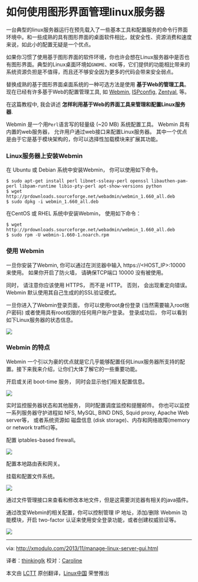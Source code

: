 如何使用图形界面管理linux服务器
================================================================================
一台典型的linux服务器运行在预先载入了一些基本工具和配置服务的命令行界面环境中。和一些成熟的具有图形界面的桌面软件相比，就安全性、资源消费和速度来说，如此小的配置无疑是一个优点。

如果你习惯了使用基于图形界面的软件环境，你也许会想在Linux服务器中是否也有图形界面。典型的Linux桌面环境如`GNOME`、`KDE`等，它们提供的功能相比带来的系统资源负担是不值得，而且还不够安全因为更多的代码会带来安全弱点。

替换成熟的基于图形界面桌面系统的一种可选方法是使用 **基于Web的管理工具**。现在已经有许多基于Web的配置管理工具, 如 [Webmin][1], [ISPconfig][2], [Zentyal][3], 等。

在这篇教程中, 我会讲述 **怎样利用基于Web的界面工具来管理和配置Linux服务器**.

Webmin 是一个用`Perl`语言写的轻量级 (~20 MB) 系统配置工具。 Webmin 具有内置的web服务器， 允许用户通过web接口来配置Linux服务器。 其中一个优点是由于它是基于模块架构的，你可以选择性加载模块来扩展其功能。

### Linux服务器上安装Webmin ###

在 Ubuntu 或 Debian 系统中安装Webmin， 你可以使用如下命令。

    $ sudo apt-get install perl libnet-ssleay-perl openssl libauthen-pam-perl libpam-runtime libio-pty-perl apt-show-versions python
    $ wget http://prdownloads.sourceforge.net/webadmin/webmin_1.660_all.deb
    $ sudo dpkg -i webmin_1.660_all.deb 

在CentOS 或 RHEL 系统中安装Webmin， 使用如下命令：

    $ wget http://prdownloads.sourceforge.net/webadmin/webmin_1.660_all.deb
    $ sudo rpm -U webmin-1.660-1.noarch.rpm 

### 使用 Webmin ### 

一旦你安装了Webmin, 你可以通过在浏览器中输入 https://<HOST_IP>:10000 来使用。 如果你开启了防火墙， 请确保TCP端口 10000 没有被使用。

同时， 请注意你应该使用 HTTPS， 而不是 HTTP。 否则， 会出现重定向错误。 Webmin 默认使用其自己生成的的SSL验证模式。

一旦你进入了Webmin登录页面， 你可以使用root身份登录 (当然需要输入root账户密码) 或者使用具有root权限的任何用户账户登录。 登录成功后， 你可以看到如下Linux服务器的状态信息。

[![](http://farm4.staticflickr.com/3803/10937800943_e1ac465c3f_z.jpg)][4]

### Webmin 的特点 ###

Webmin 一个引以为豪的优点就是它几乎能够配置任何Linux服务器所支持的配置。接下来我来介绍，让你们大体了解它的一些重要功能。

开启或关闭 boot-time 服务， 同时会显示他们相关配置信息。

[![](http://farm8.staticflickr.com/7437/10937589506_7abcaac10e_z.jpg)][5]

实时监控服务器状态和其他服务， 同时配置调度监控和提醒邮件。 你也可以监控一系列服务器守护进程如 NFS, MySQL, BIND DNS, Squid proxy, Apache Web server等， 或者系统资源如 磁盘信息 (disk storage)、内存和网络故障(memory or network traffic)等。

配置 iptables-based firewall。

[![](http://farm4.staticflickr.com/3679/10937801173_61cd4b11a3_z.jpg)][6]

配置本地路由表和网关。

挂载和配置文件系统。

[![](http://farm4.staticflickr.com/3710/10937589556_9fd192cdb9_z.jpg)][7]

通过文件管理接口来查看和修改本地文件，但是这需要浏览器有相关的java插件。

通过改变Webmin的相关配置，你可以控制管理 IP 地址，添加/删除 Webmin 功能模块，开启 two-factor 认证来使用安全登录功能，或者创建权威验证等。

[![](http://farm8.staticflickr.com/7317/10937532015_b5e1263496_z.jpg)][8]

--------------------------------------------------------------------------------

via: http://xmodulo.com/2013/11/manage-linux-server-gui.html

译者：[thinkinglk](https://github.com/译者ID) 校对：[Caroline](https://github.com/carolinewuyan)

本文由 [LCTT](https://github.com/LCTT/TranslateProject) 原创翻译，[Linux中国](http://linux.cn/) 荣誉推出

[1]:http://www.webmin.com/
[2]:http://www.ispconfig.org/
[3]:http://www.zentyal.org/
[4]:http://www.flickr.com/photos/xmodulo/10937800943/
[5]:http://www.flickr.com/photos/xmodulo/10937589506/
[6]:http://www.flickr.com/photos/xmodulo/10937801173/
[7]:http://www.flickr.com/photos/xmodulo/10937589556/
[8]:http://www.flickr.com/photos/xmodulo/10937532015/
